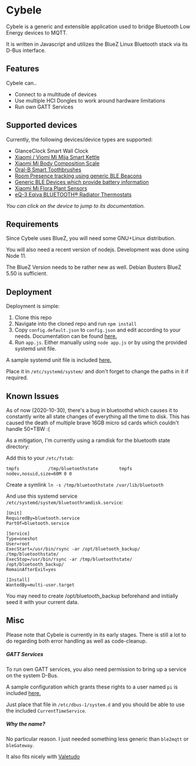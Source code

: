 # Cybele

Cybele is a generic and extensible application used to bridge Bluetooth Low Energy devices to MQTT.

It is written in Javascript and utilizes the BlueZ Linux Bluetooth stack via its D-Bus interface.

## Features
Cybele can..
* Connect to a multitude of devices
* Use multiple HCI Dongles to work around hardware limitations
* Run own GATT Services

## Supported devices
Currently, the following devices/device types are supported:

* GlanceClock Smart Wall Clock
* [Xiaomi / Viomi Mi Mija Smart Kettle](docs/devices/MiSmartKettle.md)
* [Xiaomi Mi Body Composition Scale](docs/devices/MiBodyCompositionScale.md)
* [Oral-B Smart Toothbrushes](docs/devices/OralBToothbrush.md)
* [Room Presence tracking using generic BLE Beacons](docs/devices/RoomPresenceBeacon.md)
* [Generic BLE Devices which provide battery information](docs/devices/BatteryPoweredDevice.md)
* [Xiaomi Mi Flora Plant Sensors](docs/devices/MiFlora.md)
* [eQ-3 Eqiva BLUETOOTH® Radiator Thermostats](docs/devices/EqivaThermostat.md)

_You can click on the device to jump to its documentation._

## Requirements
Since Cybele uses BlueZ, you will need some GNU+Linux distribution.

You will also need a recent version of nodejs. Development was done using Node 11.

The BlueZ Version needs to be rather new as well. Debian Busters BlueZ 5.50 is sufficient.

## Deployment
Deployment is simple:
1. Clone this repo
2. Navigate into the cloned repo and run `npm install`
3. Copy `config.default.json` to `config.json` and edit according to your needs. Documentation can be found [here.](docs/index.md)
4. Run `app.js`. Either manually using `node app.js` or by using the provided systemd unit file.

A sample systemd unit file is included [here.](deployment/systemd/cybele.service)

Place it in `/etc/systemd/system/` and don't forget to change the paths in it if required.

## Known Issues
As of now (2020-10-30), there's a bug in bluetoothd which causes it to constantly write all state changes of everything all the time to disk.
This has caused the death of multiple brave 16GB micro sd cards which couldn't handle 50+TBW :(

As a mitigation, I'm currently using a ramdisk for the bluetooth state directory:

Add this to your `/etc/fstab`:

```
tmpfs           /tmp/bluetoothstate        tmpfs   nodev,nosuid,size=60M 0 0
```

Create a symlink `ln -s /tmp/bluetoothstate /var/lib/bluetooth`

And use this systemd service `/etc/systemd/system/bluetoothramdisk.service`:

```
[Unit]
RequiredBy=bluetooth.service
PartOf=bluetooth.service

[Service]
Type=oneshot
User=root
ExecStart=/usr/bin/rsync -ar /opt/bluetooth_backup/ /tmp/bluetoothstate/
ExecStop=/usr/bin/rsync -ar /tmp/bluetoothstate/ /opt/bluetooth_backup/
RemainAfterExit=yes

[Install]
WantedBy=multi-user.target
```

You may need to create /opt/bluetooth_backup beforehand and initially seed it with your current data.


## Misc
Please note that Cybele is currently in its early stages.
There is still a lot to do regarding both error handling as well as code-cleanup.

##### GATT Services
To run own GATT services, you also need permission to bring up a service on the system D-Bus.

A sample configuration which grants these rights to a user named `pi` is included [here.](deployment/dbus/cybele.conf)

Just place that file in `/etc/dbus-1/system.d` and you should be able to use the included `CurrentTimeService`.

##### Why the name?
No particular reason. I just needed something less generic than `ble2mqtt` or `bleGateway`.

It also fits nicely with [Valetudo](https://github.com/Hypfer/Valetudo)

